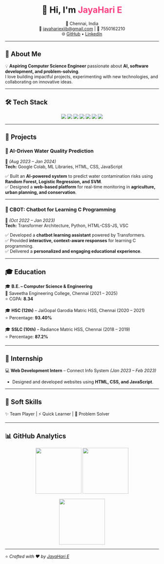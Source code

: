 <!-- Profile Header -->
<h1 align="center">👋 Hi, I'm <span style="color:#ff4081">JayaHari E</span></h1>

<p align="center">
  📍 Chennai, India <br>
  📧 <a href="mailto:jayahariexiib@gmail.com">jayahariexiib@gmail.com</a> | 📱 7550162210 <br>
  🌐 <a href="https://github.com/jayahari10001">GitHub</a> • <a href="https://www.linkedin.com/in/jayahari-e-756281288">LinkedIn</a>
</p>

---

## 🎯 About Me  
💡 **Aspiring Computer Science Engineer** passionate about **AI, software development, and problem-solving**.  
I love building impactful projects, experimenting with new technologies, and collaborating on innovative ideas.  

---

## 🛠️ Tech Stack  

<p align="center">
  <img src="https://img.shields.io/badge/Java-%23ED8B00.svg?style=for-the-badge&logo=java&logoColor=white"/>
  <img src="https://img.shields.io/badge/C++-%2300599C.svg?style=for-the-badge&logo=cplusplus&logoColor=white"/>
  <img src="https://img.shields.io/badge/HTML5-%23E34F26.svg?style=for-the-badge&logo=html5&logoColor=white"/>
  <img src="https://img.shields.io/badge/CSS3-%231572B6.svg?style=for-the-badge&logo=css3&logoColor=white"/>
  <img src="https://img.shields.io/badge/JavaScript-%23323330.svg?style=for-the-badge&logo=javascript&logoColor=%23F7DF1E"/>
  <img src="https://img.shields.io/badge/Python-%233776AB.svg?style=for-the-badge&logo=python&logoColor=white"/>
  <img src="https://img.shields.io/badge/SQL-%2300758F.svg?style=for-the-badge&logo=mysql&logoColor=white"/>
</p>  

---

## 🚀 Projects  

### 🔹 AI-Driven Water Quality Prediction  
📆 *(Aug 2023 – Jan 2024)*  
**Tech:** Google Colab, ML Libraries, HTML, CSS, JavaScript  

✅ Built an **AI-powered system** to predict water contamination risks using **Random Forest, Logistic Regression, and SVM**.  
✅ Designed a **web-based platform** for real-time monitoring in **agriculture, urban planning, and conservation**.  

---

### 🔹 CBOT: Chatbot for Learning C Programming  
📆 *(Oct 2022 – Jan 2023)*  
**Tech:** Transformer Architecture, Python, HTML-CSS-JS, VSC  

✅ Developed a **chatbot learning assistant** powered by Transformers.  
✅ Provided **interactive, context-aware responses** for learning C programming.  
✅ Delivered a **personalized and engaging educational experience**.  

---

## 🎓 Education  

🎓 **B.E. – Computer Science & Engineering**  
📍 Saveetha Engineering College, Chennai (2021 – 2025)  
⭐ CGPA: **8.34**  

🎓 **HSC (12th)** – JaiGopal Garodia Matric HSS, Chennai (2020 – 2021)  
⭐ Percentage: **93.40%**  

🎓 **SSLC (10th)** – Radiance Matric HSS, Chennai (2018 – 2019)  
⭐ Percentage: **87.2%**  

---

## 💼 Internship  

💻 **Web Development Intern** – Connect Info System *(Jan 2023 – Feb 2023)*  
- Designed and developed websites using **HTML, CSS, and JavaScript**.  

---

## 🤝 Soft Skills  

✨ Team Player | ⚡ Quick Learner | 🧩 Problem Solver  

---

## 📊 GitHub Analytics  

<p align="center">
  <img src="https://github-readme-stats.vercel.app/api?username=jayahari10001&show_icons=true&theme=tokyonight" height="150"/>
  <img src="https://github-readme-stats.vercel.app/api/top-langs/?username=jayahari10001&layout=compact&theme=tokyonight" height="150"/>
</p>  

<p align="center">
  <img src="https://github-readme-streak-stats.herokuapp.com/?user=jayahari10001&theme=tokyonight" height="150"/>
</p>  

---

⭐ *Crafted with ❤️ by [JayaHari E](https://github.com/jayahari10001)*  
